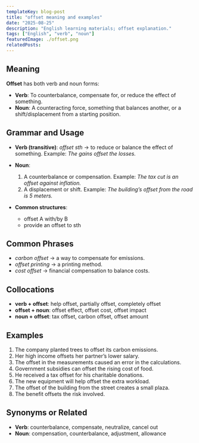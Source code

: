 ```yaml
---
templateKey: blog-post
title: "offset meaning and examples"
date: "2025-08-25"
description: "English learning materials; offset explanation."
tags: ["English", "verb", "noun"]
featuredImage: ./offset.png
relatedPosts:
---
```


## Meaning

**Offset** has both verb and noun forms:

- **Verb**: To counterbalance, compensate for, or reduce the effect of something.
- **Noun**: A counteracting force, something that balances another, or a shift/displacement from a starting position.

## Grammar and Usage

- **Verb (transitive)**:
  _offset sth_ → to reduce or balance the effect of something.
  Example: _The gains offset the losses._

- **Noun**:

  1. A counterbalance or compensation.
     Example: _The tax cut is an offset against inflation._
  2. A displacement or shift.
     Example: _The building’s offset from the road is 5 meters._

- **Common structures**:

  - offset A with/by B
  - provide an offset to sth

## Common Phrases

- _carbon offset_ → a way to compensate for emissions.
- _offset printing_ → a printing method.
- _cost offset_ → financial compensation to balance costs.

## Collocations

- **verb + offset**: help offset, partially offset, completely offset
- **offset + noun**: offset effect, offset cost, offset impact
- **noun + offset**: tax offset, carbon offset, offset amount

## Examples

1. The company planted trees to offset its carbon emissions.
2. Her high income offsets her partner’s lower salary.
3. The offset in the measurements caused an error in the calculations.
4. Government subsidies can offset the rising cost of food.
5. He received a tax offset for his charitable donations.
6. The new equipment will help offset the extra workload.
7. The offset of the building from the street creates a small plaza.
8. The benefit offsets the risk involved.

## Synonyms or Related

- **Verb**: counterbalance, compensate, neutralize, cancel out
- **Noun**: compensation, counterbalance, adjustment, allowance
